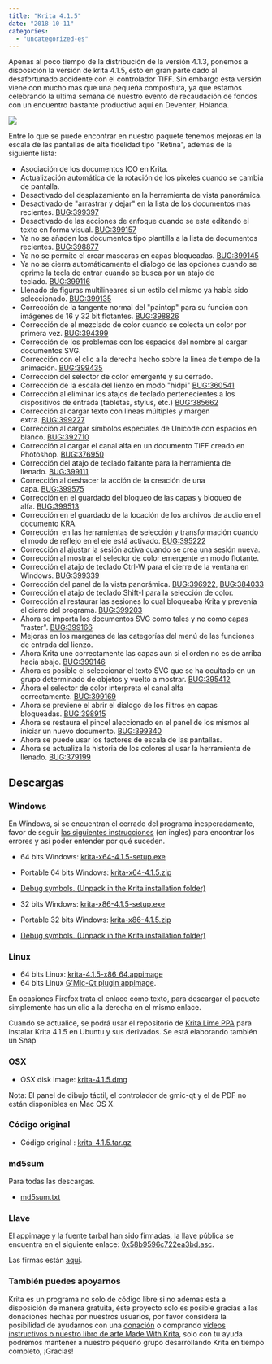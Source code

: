 ```yaml
---
title: "Krita 4.1.5"
date: "2018-10-11"
categories: 
  - "uncategorized-es"
---
```


Apenas al poco tiempo de la distribución de la versión 4.1.3, ponemos a disposición la versión de krita 4.1.5, esto en gran parte dado al desafortunado accidente con el controlador TIFF. Sin embargo esta versión viene con mucho mas que una pequeña compostura, ya que estamos celebrando la ultima semana de nuestro evento de recaudación de fondos con un encuentro bastante productivo aquí en Deventer, Holanda.

[![](../images/2018-fundraiser-hero2.png)](https://krita.org)

Entre lo que se puede encontrar en nuestro paquete tenemos mejoras en la escala de las pantallas de alta fidelidad tipo "Retina", ademas de la siguiente lista:

- Asociación de los documentos ICO en Krita.
- Actualización automática de la rotación de los pixeles cuando se cambia de pantalla.
- Desactivado del desplazamiento en la herramienta de vista panorámica.
- Desactivado de "arrastrar y dejar" en la lista de los documentos mas recientes. [BUG:399397](https://bugs.kde.org/show_bug.cgi?id=399397)
- Desactivado de las acciones de enfoque cuando se esta editando el texto en forma visual. [BUG:399157](https://bugs.kde.org/show_bug.cgi?id=399157)
- Ya no se añaden los documentos tipo plantilla a la lista de documentos recientes. [BUG:398877](https://bugs.kde.org/show_bug.cgi?id=398877)
- Ya no se permite el crear mascaras en capas bloqueadas. [BUG:399145](https://bugs.kde.org/show_bug.cgi?id=399145)
- Ya no se cierra automáticamente el dialogo de las opciones cuando se oprime la tecla de entrar cuando se busca por un atajo de teclado. [BUG:399116](https://bugs.kde.org/show_bug.cgi?id=399116)
- Llenado de figuras multilineares si un estilo del mismo ya había sido seleccionado. [BUG:399135](https://bugs.kde.org/show_bug.cgi?id=399135)
- Corrección de la tangente normal del "paintop" para su función con imágenes de 16 y 32 bit flotantes. [BUG:398826](https://bugs.kde.org/show_bug.cgi?id=398826)
- Corrección de el mezclado de color cuando se colecta un color por primera vez. [BUG:394399](http://394399)
- Corrección de los problemas con los espacios del nombre al cargar documentos SVG.
- Corrección con el clic a la derecha hecho sobre la linea de tiempo de la animación. [BUG:399435](https://bugs.kde.org/show_bug.cgi?id=399435)
- Corrección del selector de color emergente y su cerrado.
- Corrección de la escala del lienzo en modo "hidpi" [BUG:360541](https://bugs.kde.org/show_bug.cgi?id=360541)
- Corrección al eliminar los atajos de teclado pertenecientes a los dispositivos de entrada (tabletas, stylus, etc.) [BUG:385662](https://bugs.kde.org/show_bug.cgi?id=385662)
- Corrección al cargar texto con lineas múltiples y margen extra. [BUG:399227](https://bugs.kde.org/show_bug.cgi?id=399227)
- Corrección al cargar símbolos especiales de Unicode con espacios en blanco. [BUG:392710](https://bugs.kde.org/show_bug.cgi?id=392710)
- Corrección al cargar el canal alfa en un documento TIFF creado en Photoshop. [BUG:376950](https://bugs.kde.org/show_bug.cgi?id=376950)
- Corrección del atajo de teclado faltante para la herramienta de llenado. [BUG:399111](https://bugs.kde.org/show_bug.cgi?id=399111)
- Corrección al deshacer la acción de la creación de una capa. [BUG:399575](https://bugs.kde.org/show_bug.cgi?id=399575)
- Corrección en el guardado del bloqueo de las capas y bloqueo de alfa. [BUG:399513](https://bugs.kde.org/show_bug.cgi?id=399513)
- Corrección en el guardado de la locación de los archivos de audio en el documento KRA.
- Corrección  en las herramientas de selección y transformación cuando el modo de reflejo en el eje está activado. [BUG:395222](https://bugs.kde.org/show_bug.cgi?id=395222)
- Corrección al ajustar la sesión activa cuando se crea una sesión nueva.
- Corrección al mostrar el selector de color emergente en modo flotante.
- Corrección el atajo de teclado Ctrl-W para el cierre de la ventana en Windows. [BUG:399339](https://bugs.kde.org/show_bug.cgi?id=399339)
- Corrección del panel de la vista panorámica. [BUG:396922](https://bugs.kde.org/show_bug.cgi?id=396922), [BUG:384033](https://bugs.kde.org/show_bug.cgi?id=384033)
- Corrección el atajo de teclado Shift-I para la selección de color.
- Corrección al restaurar las sesiones lo cual bloqueaba Krita y prevenía el cierre del programa. [BUG:399203](https://bugs.kde.org/show_bug.cgi?id=399203)
- Ahora se importa los documentos SVG como tales y no como capas "raster". [BUG:399166](https://bugs.kde.org/show_bug.cgi?id=399166)
- Mejoras en los margenes de las categorías del menú de las funciones de entrada del lienzo.
- Ahora Krita une correctamente las capas aun si el orden no es de arriba hacia abajo. [BUG:399146](https://bugs.kde.org/show_bug.cgi?id=399146)
- Ahora es posible el seleccionar el texto SVG que se ha ocultado en un grupo determinado de objetos y vuelto a mostrar. [BUG:395412](https://bugs.kde.org/show_bug.cgi?id=395412)
- Ahora el selector de color interpreta el canal alfa correctamente. [BUG:399169](https://bugs.kde.org/show_bug.cgi?id=399169)
- Ahora se previene el abrir el dialogo de los filtros en capas bloqueadas. [BUG:398915](https://bugs.kde.org/show_bug.cgi?id=398915)
- Ahora se restaura el pincel aleccionado en el panel de los mismos al iniciar un nuevo documento. [BUG:399340](https://bugs.kde.org/show_bug.cgi?id=399340)
- Ahora se puede usar los factores de escala de las pantallas.
- Ahora se actualiza la historia de los colores al usar la herramienta de llenado. [BUG:379199](https://bugs.kde.org/show_bug.cgi?id=379199)

## Descargas

### Windows

En Windows, si se encuentran el cerrado del programa inesperadamente, favor de seguir [las siguientes instrucciones](https://docs.krita.org/Dr._Mingw_debugger) (en ingles) para encontrar los errores y así poder entender por qué suceden.

- 64 bits Windows: [krita-x64-4.1.5-setup.exe](https://download.kde.org/stable/krita/4.1.5/krita-x64-4.1.5-setup.exe)
- Portable 64 bits Windows: [krita-x64-4.1.5.zip](https://download.kde.org/stable/krita/4.1.5/krita-x64-4.1.5.zip)
- [Debug symbols. (Unpack in the Krita installation folder)](https://download.kde.org/stable/krita/4.1.5/krita-x64-4.1.5-dbg.zip)

- 32 bits Windows: [krita-x86-4.1.5-setup.exe](https://download.kde.org/stable/krita/4.1.5/krita-x86-4.1.5-setup.exe)
- Portable 32 bits Windows: [krita-x86-4.1.5.zip](https://download.kde.org/stable/krita/4.1.5/krita-x86-4.1.5.zip)
- [Debug symbols. (Unpack in the Krita installation folder)](https://download.kde.org/stable/krita/4.1.5/krita-x86-4.1.5-dbg.zip)

### Linux

- 64 bits Linux: [krita-4.1.5-x86\_64.appimage](https://download.kde.org/stable/krita/4.1.5/krita-4.1.5-x86_64.appimage)
- 64 bits Linux [G'Mic-Qt plugin appimage](https://download.kde.org/stable/krita/4.1.5/gmic_krita_qt-x86_64.appimage).

En ocasiones Firefox trata el enlace como texto, para descargar el paquete simplemente has un clic a la derecha en el mismo enlace.

Cuando se actualice, se podrá usar el repositorio de [Krita Lime PPA](https://launchpad.net/~kritalime/+archive/ubuntu/ppa) para instalar Krita 4.1.5 en Ubuntu y sus derivados. Se está elaborando también un Snap

### OSX

- OSX disk image: [krita-4.1.5.dmg](https://download.kde.org/stable/krita/4.1.5/krita-4.1.5.1.dmg)

Nota: El panel de dibujo táctil, el controlador de gmic-qt y el de PDF no están disponibles en Mac OS X.

### Código original

- Código original : [krita-4.1.5.tar.gz](https://download.kde.org/stable/krita/4.1.5/krita-4.1.5.tar.gz)

### md5sum

Para todas las descargas.

- [md5sum.txt](https://download.kde.org/stable/krita/4.1.5/md5sum.txt)

### Llave

El appimage y la fuente tarbal han sido firmadas, la llave pública se encuentra en el siguiente enlace: [0x58b9596c722ea3bd.asc](https://share.kde.org/index.php/s/fJ99V5mZvuyD0z8).

Las firmas están [aquí](http://download.kde.org/unstable/krita/3.1.3-beta.1).

### También puedes apoyarnos

Krita es un programa no solo de código libre si no ademas está a disposición de manera gratuita, éste proyecto solo es posible gracias a las donaciones hechas por nuestros usuarios, por favor considera la posibilidad de ayudarnos con una [donación](/support-us/donations/) o comprando [videos instructivos o nuestro libro de arte Made With Krita](https://krita.org/es/item/krita-3-2-0/%22/support-us/shop), solo con tu ayuda podremos mantener a nuestro pequeño grupo desarrollando Krita en tiempo completo, ¡Gracias!
